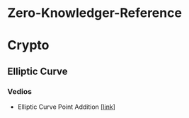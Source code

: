 # Zero-Knowledger-Reference


# Crypto
## Elliptic Curve


### Vedios
- Elliptic Curve Point Addition [[link]](https://www.youtube.com/watch?v=XmygBPb7DPM)
